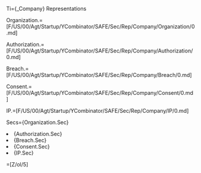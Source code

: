 Ti={_Company} Representations

Organization.=[F/US/00/Agt/Startup/YCombinator/SAFE/Sec/Rep/Company/Organization/0.md]

Authorization.=[F/US/00/Agt/Startup/YCombinator/SAFE/Sec/Rep/Company/Authorization/0.md]

Breach.=[F/US/00/Agt/Startup/YCombinator/SAFE/Sec/Rep/Company/Breach/0.md]

Consent.=[F/US/00/Agt/Startup/YCombinator/SAFE/Sec/Rep/Company/Consent/0.md]

IP.=[F/US/00/Agt/Startup/YCombinator/SAFE/Sec/Rep/Company/IP/0.md]

Secs={Organization.Sec}<li>{Authorization.Sec}<li>{Breach.Sec}<li>{Consent.Sec}<li>{IP.Sec}

=[Z/ol/5]

